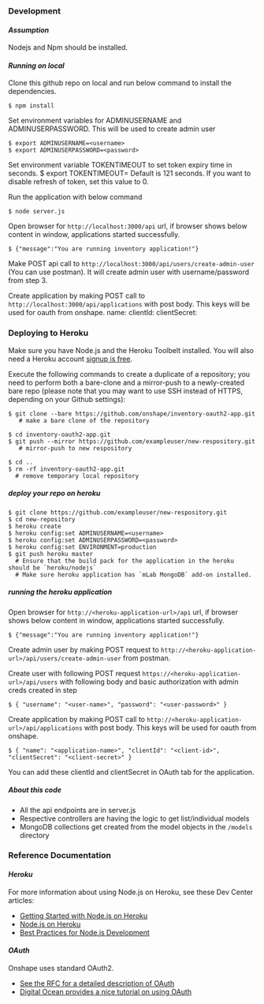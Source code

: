 ### **Development**
#### ***Assumption***
Nodejs and Npm should be installed.

#### ***Running on local***
Clone this github repo on local and run below command to install the dependencies.

    $ npm install

Set environment variables for ADMINUSERNAME and ADMINUSERPASSWORD. This will be used to create admin user
    
    $ export ADMINUSERNAME=<username>
    $ export ADMINUSERPASSWORD=<password>

Set environment variable TOKENTIMEOUT to set token expiry time in seconds.
    $ export TOKENTIMEOUT=<expiry time in seconds>
Default is 121 seconds. If you want to disable refresh of token, set this value to 0.
    
Run the application with below command

    $ node server.js
    
Open browser for `http://localhost:3000/api` url, if browser shows below content in window, applications started successfully.

    $ {"message":"You are running inventory application!"}

Make POST api call to `http://localhost:3000/api/users/create-admin-user` (You can use postman). It will create admin user with username/password from step 3.

Create application by making POST call to `http://localhost:3000/api/applications` with post body. This keys will be used for oauth from onshape.
  name:<application-name>
  clientId:<client-id>
  clientSecret:<client-secret>


### **Deploying to Heroku**
Make sure you have Node.js and the Heroku Toolbelt installed. You will also need a Heroku account [signup is free](https://www.heroku.com/).

Execute the following commands to create a duplicate of a repository; you need to perform both a bare-clone and a mirror-push to a newly-created bare repo (please note that you may want to use SSH instead of HTTPS, depending on your Github settings):

    $ git clone --bare https://github.com/onshape/inventory-oauth2-app.git
       # make a bare clone of the repository

    $ cd inventory-oauth2-app.git
    $ git push --mirror https://github.com/exampleuser/new-respository.git
       # mirror-push to new respository

    $ cd ..
    $ rm -rf inventory-oauth2-app.git
      # remove temporary local repository

##### deploy your repo on heroku

    $ git clone https://github.com/exampleuser/new-respository.git
    $ cd new-repository
    $ heroku create
    $ heroku config:set ADMINUSERNAME=<username>
    $ heroku config:set ADMINUSERPASSWORD=<password>
    $ heroku config:set ENVIRONMENT=production
    $ git push heroku master
      # Ensure that the build pack for the application in the heroku should be `heroku/nodejs`
      # Make sure heroku application has `mLab MongoDB` add-on installed.

##### running the heroku application

Open browser for `http://<heroku-application-url>/api` url, if browser shows below content in window, applications started successfully.

    $ {"message":"You are running inventory application!"}

Create admin user by making POST request to `http://<heroku-application-url>/api/users/create-admin-user` from postman.

Create user with following POST request `https://<heroku-application-url>/api/users` with following body and basic authorization with admin creds created in step 

    $ { "username": "<user-name>", "password": "<user-password>" }

Create application by making POST call to `http://<heroku-application-url>/api/applications` with post body. This keys will be used for oauth from onshape.
    
    $ { "name": "<application-name>", "clientId": "<client-id>", "clientSecret": "<client-secret>" }

You can add these clientId and clientSecret in OAuth tab for the application.

##### **About this code**
  - All the api endpoints are in server.js
  - Respective controllers are having the logic to get list/individual models
  - MongoDB collections get created from the model objects in the `/models` directory

### **Reference Documentation**
#### ***Heroku***
For more information about using Node.js on Heroku, see these Dev Center articles:

 -  [Getting Started with Node.js on Heroku](https://devcenter.heroku.com/articles/getting-started-with-nodejs)
 -  [Node.js on Heroku](https://devcenter.heroku.com/categories/nodejs)
 -  [Best Practices for Node.js Development](https://devcenter.heroku.com/articles/node-best-practices)

#### ***OAuth***
Onshape uses standard OAuth2.
 - [See the RFC for a detailed description of OAuth](https://tools.ietf.org/html/rfc6749)
 - [Digital Ocean provides a nice tutorial on using OAuth](https://www.digitalocean.com/community/tutorials/an-introduction-to-oauth-2)
